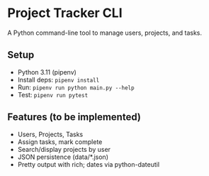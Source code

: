 # Project Tracker CLI

A Python command-line tool to manage users, projects, and tasks.

## Setup
- Python 3.11 (pipenv)
- Install deps: `pipenv install`
- Run: `pipenv run python main.py --help`
- Test: `pipenv run pytest`

## Features (to be implemented)
- Users, Projects, Tasks
- Assign tasks, mark complete
- Search/display projects by user
- JSON persistence (data/*.json)
- Pretty output with rich; dates via python-dateutil
